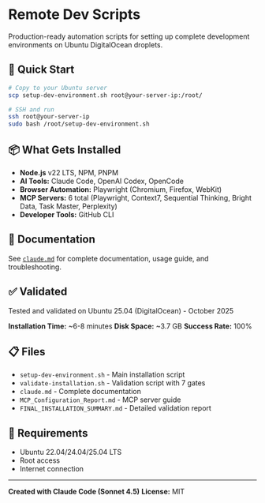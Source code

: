 # Remote Dev Scripts

Production-ready automation scripts for setting up complete development environments on Ubuntu DigitalOcean droplets.

## 🎯 Quick Start

```bash
# Copy to your Ubuntu server
scp setup-dev-environment.sh root@your-server-ip:/root/

# SSH and run
ssh root@your-server-ip
sudo bash /root/setup-dev-environment.sh
```

## 📦 What Gets Installed

- **Node.js** v22 LTS, NPM, PNPM
- **AI Tools:** Claude Code, OpenAI Codex, OpenCode
- **Browser Automation:** Playwright (Chromium, Firefox, WebKit)
- **MCP Servers:** 6 total (Playwright, Context7, Sequential Thinking, Bright Data, Task Master, Perplexity)
- **Developer Tools:** GitHub CLI

## 📄 Documentation

See [`claude.md`](./claude.md) for complete documentation, usage guide, and troubleshooting.

## ✅ Validated

Tested and validated on Ubuntu 25.04 (DigitalOcean) - October 2025

**Installation Time:** ~6-8 minutes
**Disk Space:** ~3.7 GB
**Success Rate:** 100%

## 📋 Files

- `setup-dev-environment.sh` - Main installation script
- `validate-installation.sh` - Validation script with 7 gates
- `claude.md` - Complete documentation
- `MCP_Configuration_Report.md` - MCP server guide
- `FINAL_INSTALLATION_SUMMARY.md` - Detailed validation report

## 🔑 Requirements

- Ubuntu 22.04/24.04/25.04 LTS
- Root access
- Internet connection

---

**Created with Claude Code (Sonnet 4.5)**
**License:** MIT
